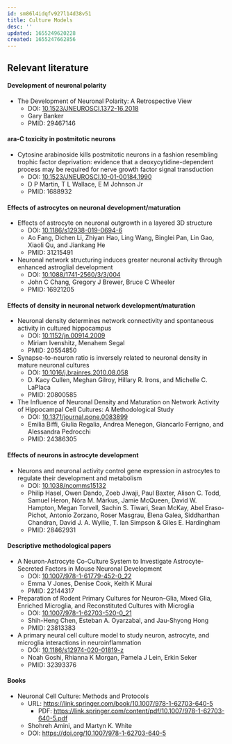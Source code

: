 ```yaml
---
id: sm86l4idqfv927l14d38v51
title: Culture Models
desc: ''
updated: 1655249620228
created: 1655247662856
---
```

## Relevant literature

#### Development of neuronal polarity
- The Development of Neuronal Polarity: A Retrospective View
    - DOI: [10.1523/JNEUROSCI.1372-16.2018](https://doi.org/10.1523/jneurosci.1372-16.2018)
    - Gary Banker
    - PMID: 29467146

#### ara-C toxicity in postmitotic neurons

- Cytosine arabinoside kills postmitotic neurons in a fashion resembling trophic factor deprivation: evidence that a deoxycytidine-dependent process may be required for nerve growth factor signal transduction
    - DOI: [10.1523/JNEUROSCI.10-01-00184.1990](https://doi.org/10.1523/jneurosci.10-01-00184.1990)
    - D P Martin, T L Wallace, E M Johnson Jr
    - PMID: 1688932

#### Effects of astrocytes on neuronal development/maturation

- Effects of astrocyte on neuronal outgrowth in a layered 3D structure
    - DOI: [10.1186/s12938-019-0694-6](https://doi.org/10.1186%2Fs12938-019-0694-6)
    - Ao Fang, Dichen Li, Zhiyan Hao, Ling Wang, Binglei Pan, Lin Gao, Xiaoli Qu, and Jiankang He
    - PMID: 31215491
- Neuronal network structuring induces greater neuronal activity through enhanced astroglial development
    - DOI: [10.1088/1741-2560/3/3/004](https://doi.org/10.1088/1741-2560/3/3/004)
    - John C Chang, Gregory J Brewer, Bruce C Wheeler
    - PMID: 16921205

#### Effects of density in neuronal network development/maturation

- Neuronal density determines network connectivity and spontaneous activity in cultured hippocampus
    - DOI: [10.1152/jn.00914.2009](https://doi.org/10.1152/jn.00914.2009)
    - Miriam Ivenshitz, Menahem Segal
    - PMID: 20554850
- Synapse-to-neuron ratio is inversely related to neuronal density in mature neuronal cultures
    - DOI: [10.1016/j.brainres.2010.08.058](10.1016/j.brainres.2010.08.058)
    - D. Kacy Cullen, Meghan Gilroy, Hillary R. Irons, and Michelle C. LaPlaca
    - PMID: 20800585
- The Influence of Neuronal Density and Maturation on Network Activity of Hippocampal Cell Cultures: A Methodological Study
    - DOI: [10.1371/journal.pone.0083899](https://doi.org/10.1371%2Fjournal.pone.0083899)
    - Emilia Biffi, Giulia Regalia, Andrea Menegon, Giancarlo Ferrigno, and Alessandra Pedrocchi
    - PMID: 24386305

#### Effects of neurons in astrocyte development
- Neurons and neuronal activity control gene expression in astrocytes to regulate their development and metabolism
    - DOI: [10.1038/ncomms15132](https://doi.org/10.1038/ncomms15132)
    - Philip Hasel, Owen Dando, Zoeb Jiwaji, Paul Baxter, Alison C. Todd, Samuel Heron, Nóra M. Márkus, Jamie McQueen, David W. Hampton, Megan Torvell, Sachin S. Tiwari, Sean McKay, Abel Eraso-Pichot, Antonio Zorzano, Roser Masgrau, Elena Galea, Siddharthan Chandran, David J. A. Wyllie, T. Ian Simpson & Giles E. Hardingham
    - PMID: 28462931


#### Descriptive methodological papers
- A Neuron-Astrocyte Co-Culture System to Investigate Astrocyte-Secreted Factors in Mouse Neuronal Development
    - DOI: [10.1007/978-1-61779-452-0_22](https://doi.org/10.1007/978-1-61779-452-0_22)
    - Emma V Jones, Denise Cook, Keith K Murai
    - PMID: 22144317
- Preparation of Rodent Primary Cultures for Neuron–Glia, Mixed Glia, Enriched Microglia, and Reconstituted Cultures with Microglia
    - DOI: [10.1007/978-1-62703-520-0_21](https://doi.org/10.1007%2F978-1-62703-520-0_21)
    - Shih-Heng Chen, Esteban A. Oyarzabal, and Jau-Shyong Hong
    - PMID: 23813383
- A primary neural cell culture model to study neuron, astrocyte, and microglia interactions in neuroinflammation
    - DOI: [10.1186/s12974-020-01819-z](https://doi.org/10.1186/s12974-020-01819-z)
    - Noah Goshi, Rhianna K Morgan, Pamela J Lein, Erkin Seker
    - PMID: 32393376

#### Books
- Neuronal Cell Culture: Methods and Protocols
    - URL: https://link.springer.com/book/10.1007/978-1-62703-640-5
        - PDF: https://link.springer.com/content/pdf/10.1007/978-1-62703-640-5.pdf
    - Shohreh Amini, and Martyn K. White
    - DOI: https://doi.org/10.1007/978-1-62703-640-5